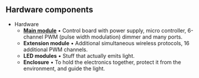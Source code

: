 ## Hardware components
 - Hardware
   - **[Main module](/hardware/mainmodule/)** • Control board with power supply, micro controller, 6-channel PWM (pulse width modulation) dimmer and many ports.
   - **Extension module** • Additional simultaneous wireless protocols, 16 additional PWM channels.
   - **LED modules** • Stuff that actually emits light.
   - **Enclosure** • To hold the electronics together, protect it from the environment, and guide the light.